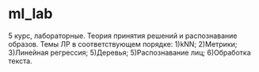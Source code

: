 # ml_lab
5 курс, лабораторные.
Теория принятия решений и распознавание образов.
Темы ЛР в соответствующем порядке:
1)kNN;
2)Метрики;
3)Линейная регрессия;
5)Деревья;
5)Распознавание лиц;
6)Обработка текста.
